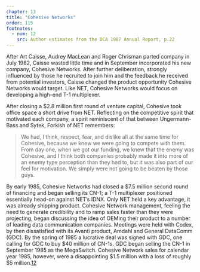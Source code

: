 ```yaml
---
chapter: 13
title: "Cohesive Networks"
order: 115
footnotes:
  - num: 12
    src: Author estimates from the DCA 1987 Annual Report, p.22 
---
```


After Art Caisse, Audrey MacLean and Roger Chrisman parted company in July 1982, Caisse wasted little time and in September incorporated his new company, Cohesive Networks. After further deliberation, strongly influenced by those he recruited to join him and the feedback he received from potential investors, Caisse changed the product opportunity Cohesive Networks would target. Like NET, Cohesive Networks would focus on developing a high-end T-1 multiplexer.

After closing a $2.8 million first round of venture capital, Cohesive took office space a short drive from NET. Reflecting on the competitive spirit that motivated each company, a spirit reminiscent of that between Ungermann-Bass and Sytek, Forkish of NET remembers:

>We had, I think, respect, fear, and dislike all at the same time for Cohesive, because we knew we were going to compete with them. From day one, when we got our funding, we knew that the enemy was Cohesive, and I think both companies probably made it into more of an enemy type perception than they had to, but it was also part of our feel for motivation. We simply were not going to be beaten by those guys.

By early 1985, Cohesive Networks had closed a $7.5 million second round of financing and began selling its CN-1; a T-1 multiplexer positioned essentially head-on against NET’s IDNX. Only NET held a key advantage, it was already shipping product. Cohesive Network management, feeling the need to generate credibility and to ramp sales faster than they were projecting, began discussing the idea of OEMing their product to a number of leading data communication companies. Meetings were held with Codex, by then dissatisfied with its Avanti product, Amdahl and General DataComm (GDC). By the spring of 1985 a lucrative deal was signed with GDC, one calling for GDC to buy $40 million of CN-1s. GDC began selling the CN-1 in September 1985 as the MegaSwitch. Cohesive Network sales for calendar year 1985, however, were a disappointing $1.5 million with a loss of roughly $5 million.<a name="fnloc12" href="#fn12">12</a>
